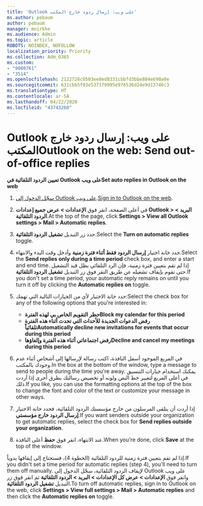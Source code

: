 ```yaml
---
title: 'Outlook على ويب: إرسال ردود خارج المكتب'
ms.author: pebaum
author: pebaum
manager: mnirkhe
ms.audience: Admin
ms.topic: article
ROBOTS: NOINDEX, NOFOLLOW
localization_priority: Priority
ms.collection: Adm_O365
ms.custom:
- "9000761"
- "3514"
ms.openlocfilehash: 2122726c0503ee8ed8331cbbfd3bbe884e690a0e
ms.sourcegitcommit: 631cbb5f03e5371f0995e976536d24e9d13746c3
ms.translationtype: HT
ms.contentlocale: ar-SA
ms.lasthandoff: 04/22/2020
ms.locfileid: "43743260"
---
```

# <a name="outlook-on-the-web-send-out-of-office-replies"></a><span data-ttu-id="2ed8b-102">Outlook على ويب: إرسال ردود خارج المكتب</span><span class="sxs-lookup"><span data-stu-id="2ed8b-102">Outlook on the web: Send out-of-office replies</span></span>

<span data-ttu-id="2ed8b-103">**تعيين الردود التلقائية في Outlook على ويب**</span><span class="sxs-lookup"><span data-stu-id="2ed8b-103">**Set auto replies in Outlook on the web**</span></span>

1. <span data-ttu-id="2ed8b-104">[سجّل الدخول إلى Outlook على ويب](https://support.office.com/article/how-to-sign-in-to-outlook-on-the-web-763fab4d-0138-4814-b450-37fc286bcb79).</span><span class="sxs-lookup"><span data-stu-id="2ed8b-104">[Sign in to Outlook on the web](https://support.office.com/article/how-to-sign-in-to-outlook-on-the-web-763fab4d-0138-4814-b450-37fc286bcb79).</span></span>

2. <span data-ttu-id="2ed8b-105">في أعلى الصفحة، انقر فوق **الإعدادات > عرض جميع إعدادات Outlook > البريد > الردود التلقائية**.</span><span class="sxs-lookup"><span data-stu-id="2ed8b-105">At the top of the page, click **Settings > View all Outlook settings > Mail > Automatic replies**.</span></span>

3. <span data-ttu-id="2ed8b-106">حدد زر التبديل **تشغيل الردود التلقائية**.</span><span class="sxs-lookup"><span data-stu-id="2ed8b-106">Select the **Turn on automatic replies** toggle.</span></span>

4. <span data-ttu-id="2ed8b-107">حدد خانة اختيار **إرسال الردود فقط أثناء فترة زمنية** وأدخل وقت البدء والانتهاء.</span><span class="sxs-lookup"><span data-stu-id="2ed8b-107">Select the **Send replies only during a time period** check box, and enter a start and end time.</span></span> <span data-ttu-id="2ed8b-108">إذا لم تقم بتعيين فترة زمنية، فإن الرد التلقائي يظل قيد التشغيل حتى تقوم بإيقاف تشغيله عن طريق النقر فوق زر التبديل **تشغيل الردود التلقائية**.</span><span class="sxs-lookup"><span data-stu-id="2ed8b-108">If you don't set a time period, your automatic reply remains on until you turn it off by clicking the **Automatic replies on** toggle.</span></span>

5. <span data-ttu-id="2ed8b-109">حدد خانة الاختيار لأي من الخيارات التالية التي تهمك:</span><span class="sxs-lookup"><span data-stu-id="2ed8b-109">Select the check box for any of the following options that you're interested in:</span></span>
    - <span data-ttu-id="2ed8b-110">**حظر التقويم الخاص بي لهذه الفترة**</span><span class="sxs-lookup"><span data-stu-id="2ed8b-110">**Block my calendar for this period**</span></span>
    - <span data-ttu-id="2ed8b-111">**رفض الدعوات الجديدة للأحداث التي تحدث أثناء هذه الفترة تلقائياً**</span><span class="sxs-lookup"><span data-stu-id="2ed8b-111">**Automatically decline new invitations for events that occur during this period**</span></span>
    - <span data-ttu-id="2ed8b-112">**رفض اجتماعاتي أثناء هذه الفترة وإلغاؤها**</span><span class="sxs-lookup"><span data-stu-id="2ed8b-112">**Decline and cancel my meetings during this period**</span></span>

6. <span data-ttu-id="2ed8b-113">في المربع الموجود أسفل النافذة، اكتب رسالة لإرسالها إلى أشخاص أثناء عدم وجودك بالمكتب.</span><span class="sxs-lookup"><span data-stu-id="2ed8b-113">In the box at the bottom of the window, type a message to send to people during the time you're away.</span></span> <span data-ttu-id="2ed8b-114">يمكنك استخدام خيارات التنسيق في أعلى المربع لتغيير خط النص ولونه أو تخصيص رسالتك بطرق أخرى إذا أردت ذلك.</span><span class="sxs-lookup"><span data-stu-id="2ed8b-114">If you like, you can use the formatting options at the top of the box to change the font and color of the text or customize your message in other ways.</span></span>

7. <span data-ttu-id="2ed8b-115">إذا أردت أن يتلقى المرسلون من خارج مؤسستك الردود التلقائية، فحدد خانة الاختيار **إرسال الردود خارج مؤسستي**.</span><span class="sxs-lookup"><span data-stu-id="2ed8b-115">If you want senders outside your organization to get automatic replies, select the check box for **Send replies outside your organization**.</span></span>

8. <span data-ttu-id="2ed8b-116">عند الانتهاء، انقر فوق **حفظ** أعلى النافذة.</span><span class="sxs-lookup"><span data-stu-id="2ed8b-116">When you're done, click **Save** at the top of the window.</span></span>

<span data-ttu-id="2ed8b-117">إذا لم تقم بتعيين فترة زمنية للردود التلقائية (الخطوة 4)، فستحتاج إلى إيقافها يدوياً.</span><span class="sxs-lookup"><span data-stu-id="2ed8b-117">If you didn't set a time period for automatic replies (step 4), you'll need to turn them off manually.</span></span> <span data-ttu-id="2ed8b-118">لإيقاف الردود التلقائية، سجّل الدخول إلى Outlook على ويب وانقر فوق **الإعدادات > عرض كل الإعدادات > البريد > الردود التلقائية** ثم انقر فوق زر التبديل **تشغيل الردود التلقائية**.</span><span class="sxs-lookup"><span data-stu-id="2ed8b-118">To turn off automatic replies, sign in to Outlook on the web, click **Settings > View full settings > Mail > Automatic replies** and then click the **Automatic replies on** toggle.</span></span>
